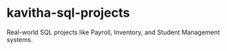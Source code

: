 # kavitha-sql-projects
Real-world SQL projects like Payroll, Inventory, and Student Management systems.
